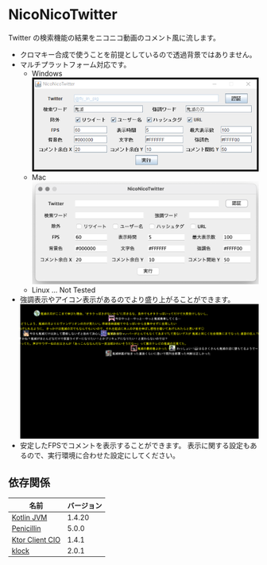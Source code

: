 # NicoNicoTwitter

Twitter の検索機能の結果をニコニコ動画のコメント風に流します。

- クロマキー合成で使うことを前提としているので透過背景ではありません。
- マルチプラットフォーム対応です。
    - Windows  
      ![](_img/option_windows.png)
    - Mac  
      ![](_img/option_mac.png)
    - Linux ... Not Tested
- 強調表示やアイコン表示があるのでより盛り上がることができます。
  ![](_img/comment.png)
- 安定したFPSでコメントを表示することができます。 表示に関する設定もあるので、実行環境に合わせた設定にしてください。

## 依存関係

| 名前                                                       | バージョン |
|-----------------------------------------------------------|----------|
| [Kotlin JVM](https://github.com/jetbrains/kotlin)         | 1.4.20   |
| [Penicillin](https://github.com/StarryBlueSky/Penicillin) | 5.0.0    |
| [Ktor Client CIO](https://github.com/ktorio/ktor)         | 1.4.1    |
| [klock](https://github.com/korlibs/klock)                 | 2.0.1    |